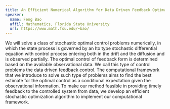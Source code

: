 ```yaml
---
title: An Efficient Numerical Algorithm for Data Driven Feedback Optimal Control
speaker:
  name: Feng Bao
  affil: Mathematics, Florida State University
  url: https://www.math.fsu.edu/~bao/
---
```


We will solve a class of stochastic optimal control problems numerically, in
which the state process is governed by an Ito type stochastic differential equation with control
process entering both in the drift and the diffusion and is observed partially. The optimal
control of feedback form is determined based on the available observational data. We call this
type of control problems the data driven feedback control. The computational framework that
we introduce to solve such type of problems aims to find the best estimate for the optimal
control as a conditional expectation given the observational information. To make our method
feasible in providing timely feedback to the controlled system from data, we develop an efficient
stochastic optimization algorithm to implement our computational framework.
